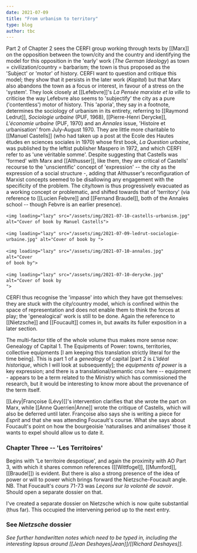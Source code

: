 ```yaml
---
date: 2021-07-09
title: "From urbanism to territory"
type: blog
author: tbc
---
```


Part 2 of Chapter 2 sees the CERFI group working through texts by
[[Marx]] on the opposition between the town/city and the country and
identifying the model for this opposition in the 'early' work (*The
German Ideology*) as town = civilization/country = barbarism; the town
is thus proposed as the 'Subject' or 'motor' of history. CERFI want to
question and critique this model; they show that it persists in the
later work (*Kapital*) but that Marx also abandons the town as a focus
or interest, in favour of a stress on the 'system'. They look closely
at [[Lefebvre]]'s *La Pensée marxiste et la ville* to criticise the
way Lefebvre also seems to 'subjectify' the city as a pure
('contentless') motor of history. This 'aporia', they say in a
footnote, determines the sociology of urbanism in its entirety,
referring to [[Raymond Ledrut]], *Sociologie urbaine* (PUF, 1968),
[[Pierre-Henri Derycke]], *L'économie urbaine* (PUF, 1970) and an
*Annales* issue, 'Histoire et urbanisation' from July-August 1970.
They are little more charitable to [[Manuel Castells]] (who had taken
up a post at the Ecole des Hautes études en sciences sociales in 1970)
whose first book, *La Question urbaine*, was published by the leftist
publisher Maspero in 1972, and which CERFI refer to as 'une véritable
somme'. Despite suggesting that Castells was 'formed' with Marx and
[[Althusser]], like them, they are critical of Castells' recourse to
the 'unscientific' concept of 'expression' -- the city as the
expression of a social structure -, adding that Althusser's
reconfiguration of Marxist concepts seemed to be disallowing any
engagement with the specificity of the problem. The city/town is thus
progressively evacuated as a working concept or problematic, and
shifted towards that of 'territory' (via reference to [[Lucien
Febvre]] and [[Fernand Braudel]], both of the Annales school -- though
Febvre is an earlier presence).

<div class="gallery"> 

	<img loading="lazy" src="/assets/img/2021-07-10-castells-urbanism.jpg" alt="Cover of book by Manuel Castells"> 

	<img loading="lazy" src="/assets/img/2021-07-09-ledrut-sociologie-urbaine.jpg" alt="Cover of book by "> 

	<img loading="lazy" src="/assets/img/2021-07-10-annales.jpg" alt="Cover
	of book by"> 

	<img loading="lazy" src="/assets/img/2021-07-10-derycke.jpg" alt="Cover of book by
	"> 

</div>


CERFI thus recognise the 'impasse' into which they have got
themselves: they are stuck with the city/country model, which is
confined within the space of representation and does not enable them
to think the forces at play; the 'genealogical' work is still to be
done. Again the reference to [[Nietzsche]] and [[Foucault]] comes in,
but awaits its fuller exposition in a later section.

The multi-factor title of the whole volume thus makes more sense now:
Genealogy of Capital 1. The Equipments of Power: towns, territories,
collective equipments \[I am keeping this translation strictly literal
for the time being\]. This is part 1 of a *genealogy* of capital \[part
2 is *L'Idéal historique*, which I will look at subsequently\]; the
*equipments of power* is a key expression; and there is a
translational/semantic crux here -- equipment - appears to be a term
related to the Ministry which has commissioned the research, but it
would be interesting to know more about the provenance of the term
itself.

[[Lévy|Françoise (Lévy)]]'s intervention clarifies that she wrote the
part on Marx, while [[Anne Querrien|Anne]] wrote the critique of Castells, which will
also be deferred until later. Françoise also says she is writing a
piece for *Esprit* and that she was attending Foucault's course. What
she says about Foucault's point on how the bourgeoisie 'naturalises
and animalises' those it wants to expel should allow us to date it.

### Chapter Three -- 'Les Territoires'

Begins with 'Le territoire despotique', and again the proximity with
AO Part 3, with which it shares common references ([[Wittfogel]],
[[Mumford]], [[Braudel]]) is evident. But there is also a strong
presence of the idea of power or will to power which brings forward
the Nietzsche-Foucault angle. NB. That Foucault's *cours* 71-73 was
*Leçons sur la volonté de savoir*. Should open a separate dossier on
that.

I've created a separate dossier on Nietzsche which is now quite
substantial (thus far). This occupied the intervening period up to the
next entry.

### See *Nietzsche* dossier

*See further handwritten notes which need to be typed in, including the
interesting lapsus around [[Jean Deshayes|Jean]]/[[Richard Deshayes]].*
